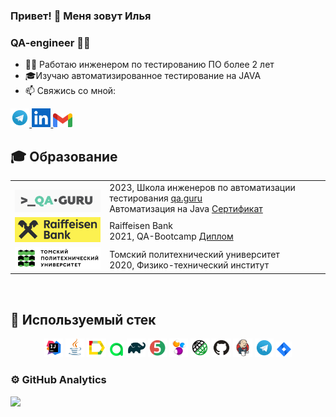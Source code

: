 ### Привет! 👋 Меня зовут Илья
### QA-engineer 👨‍💻

- 👨‍💻 Работаю инженером по тестированию ПО более 2 лет
- 🎓Изучаю автоматизированное тестирование на JAVA
- 📫 Свяжись со мной:

<a href="https://t.me/is_tyunin">
    <img width="6%" src="media/logo/Telegram.svg" alt="Telegram Badge"/>
</a>
<a href="www.linkedin.com/in/ilyatyunin">
    <img width="6%" src="media/logo/Linkedin.png" alt="Linked In"/>
</a>
<a href="mailto:tomslavg96@gmail.com">
    <img width="6%" src="media/logo/Gmail_icon.svg" alt="GMail"/>
</a>

## 🎓 Образование
<table width="100%" border='0'>
   <tr> 
    <td width="30%" valign="bottom"><img src="/media/logo/QaGuru.png"></td><td valign="middle">2023, Школа инженеров по автоматизации тестирования <a target="_blank" href="https://qa.guru">qa.guru</a></br>Автоматизация на Java <a target="_blank" href="https://drive.google.com/file/d/1idudU0GieNzPDtt-nuVzVGOXF9AX7N1I/view?usp=sharing">Сертификат</a></td></tr>
    <tr><td width="30%" valign="bottom"><img src="/media/logo/RaiffeisenBank.png"></td><td valign="middle">Raiffeisen Bank</br>2021, QA-Bootcamp <a target="_blank" href="https://drive.google.com/file/d/14SCNEbt_4KHQvXri4OYFoTnamI3aXikW/view">Диплом</a></td>
    <tr><td width="30%" valign="bottom"><img src="/media/logo/TPU.png"></td><td valign="middle">Томский политехнический университет</br>2020, Физико-технический институт</td></tr>
   </tr>
  </table>
  </br>

## &#129470; Используемый стек

<p align="center">
<img width="6%" title="IntelliJ IDEA" src="media/logo/Idea.svg">
<img width="6%" title="Java" src="media/logo/Java.svg">
<img width="6%" title="Allure Report" src="media/logo/Allure.svg">
<img width="5%" title="Allure TestOps" src="media/logo/Allure_TO.svg">
<img width="6%" title="Gradle" src="media/logo/Gradle.svg">
<img width="6%" title="JUnit5" src="media/logo/Junit5.svg">
<img width="6%" title="Selenide" src="media/logo/Selenide.svg">
<img width="6%" title="RestAssured" src="media/logo/RestAssured.svg">
<img width="6%" title="GitHub" src="media/logo/GitHub.svg">
<img width="6%" title="Jenkins" src="media/logo/Jenkins.svg">
<img width="6%" title="Telegram" src="media/logo/Telegram.svg">
<img width="5%" title="Jira" src="media/logo/Jira.svg">
</p>

### ⚙&nbsp;GitHub Analytics
![](http://github-profile-summary-cards.vercel.app/api/cards/stats?username=ilyatyunin&theme=algolia)